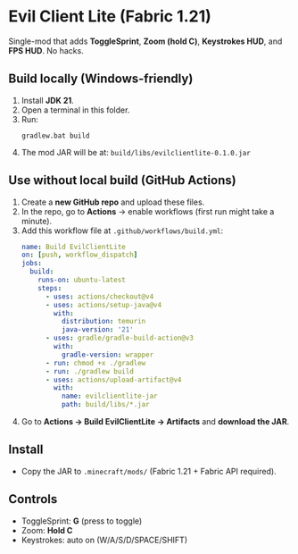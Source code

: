 # Evil Client Lite (Fabric 1.21)

Single-mod that adds **ToggleSprint**, **Zoom (hold C)**, **Keystrokes HUD**, and **FPS HUD**. No hacks.

## Build locally (Windows-friendly)
1. Install **JDK 21**.
2. Open a terminal in this folder.
3. Run:
   ```
   gradlew.bat build
   ```
4. The mod JAR will be at:
   `build/libs/evilclientlite-0.1.0.jar`

## Use without local build (GitHub Actions)
1. Create a **new GitHub repo** and upload these files.
2. In the repo, go to **Actions** → enable workflows (first run might take a minute).
3. Add this workflow file at `.github/workflows/build.yml`:
   ```yaml
   name: Build EvilClientLite
   on: [push, workflow_dispatch]
   jobs:
     build:
       runs-on: ubuntu-latest
       steps:
         - uses: actions/checkout@v4
         - uses: actions/setup-java@v4
           with:
             distribution: temurin
             java-version: '21'
         - uses: gradle/gradle-build-action@v3
           with:
             gradle-version: wrapper
         - run: chmod +x ./gradlew
         - run: ./gradlew build
         - uses: actions/upload-artifact@v4
           with:
             name: evilclientlite-jar
             path: build/libs/*.jar
   ```
4. Go to **Actions → Build EvilClientLite → Artifacts** and **download the JAR**.

## Install
- Copy the JAR to `.minecraft/mods/` (Fabric 1.21 + Fabric API required).

## Controls
- ToggleSprint: **G** (press to toggle)
- Zoom: **Hold C**
- Keystrokes: auto on (W/A/S/D/SPACE/SHIFT)
